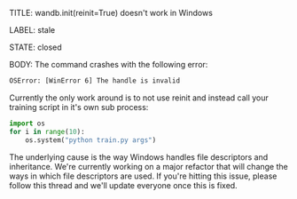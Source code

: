 TITLE:
wandb.init(reinit=True) doesn't work in Windows

LABEL:
stale

STATE:
closed

BODY:
The command crashes with the following error:

```bash
OSError: [WinError 6] The handle is invalid
```

Currently the only work around is to not use reinit and instead call your training script in it's own sub process:

```python
import os
for i in range(10):
    os.system("python train.py args")
```

The underlying cause is the way Windows handles file descriptors and inheritance.  We're currently working on a major refactor that will change the ways in which file descriptors are used.  If you're hitting this issue, please follow this thread and we'll update everyone once this is fixed.


